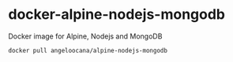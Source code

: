 # docker-alpine-nodejs-mongodb
Docker image for Alpine, Nodejs and MongoDB

```
docker pull angeloocana/alpine-nodejs-mongodb
```
